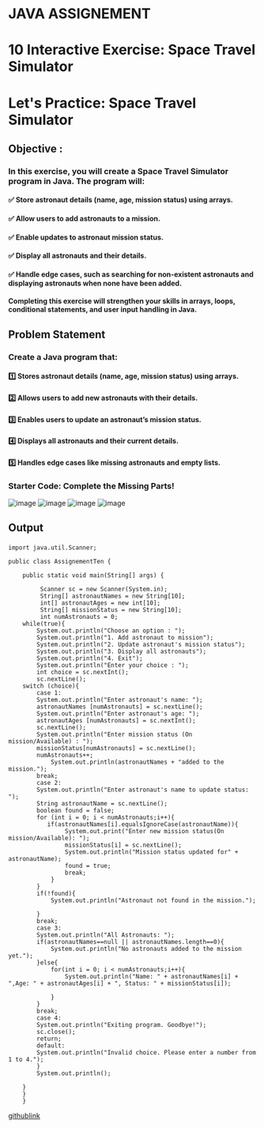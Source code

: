 # <p>**JAVA ASSIGNEMENT**<p>
# <p>**10 Interactive Exercise: Space Travel Simulator**<p>
# <p>**Let's Practice: Space Travel Simulator**<p>
## <p>**Objective :** <p>
### <p>In this exercise, you will create a **Space Travel Simulator** program in Java. The program will:<p>
#### <p>✅ **Store astronaut details** (name, age, mission status) using arrays.<p>
#### <p>✅ **Allow users to add astronauts** to a mission.<p>
#### <p>✅ **Enable updates to astronaut mission status**.<p>
#### <p>✅ **Display all astronauts and their details**.<p>
#### <p>✅ **Handle edge cases**, such as searching for non-existent astronauts and displaying astronauts when none have been added.<p>
#### <p>Completing this exercise will strengthen your skills in **arrays, loops, conditional statements, and user input handling in Java**.<p>
## <p>**Problem Statement**<P>
### <p>Create a Java program that:<P>
#### <p>1️⃣ **Stores astronaut details** (name, age, mission status) using arrays.<P>
#### <p>2️⃣ **Allows users to add new astronauts** with their details.<p>
#### <p>3️⃣ **Enables users to update an astronaut’s mission status**.<p>
#### <p>4️⃣ **Displays all astronauts and their current details**.<p>
#### <p>5️⃣ **Handles edge cases** like missing astronauts and empty lists.<P>
### <p>**Starter Code: Complete the Missing Parts!**<p>

![image](./pic%204.png)
![image](./pic%205.png)
![image](./pic%206.png)
![image](./Pic%207.png)
## <p>Output<p>
```
import java.util.Scanner;

public class AssignementTen {

    public static void main(String[] args) {
        
         Scanner sc = new Scanner(System.in);
         String[] astronautNames = new String[10];
         int[] astronautAges = new int[10];
         String[] missionStatus = new String[10];
         int numAstronauts = 0;
    while(true){
        System.out.println("Choose an option : ");
        System.out.println("1. Add astronaut to mission");
        System.out.println("2. Update astronaut's mission status");
        System.out.println("3. Display all astronauts");
        System.out.println("4. Exit");
        System.out.println("Enter your choice : ");
        int choice = sc.nextInt();
        sc.nextLine();
    switch (choice){
        case 1: 
        System.out.println("Enter astronaut's name: ");
        astronautNames [numAstronauts] = sc.nextLine();
        System.out.println("Enter astronaut's age: ");
        astronautAges [numAstronauts] = sc.nextInt();
        sc.nextLine();
        System.out.println("Enter mission status (On mission/Available) : ");
        missionStatus[numAstronauts] = sc.nextLine();
        numAstronauts++;
            System.out.println(astronautNames + "added to the mission.");
        break;
        case 2: 
        System.out.println("Enter astronaut's name to update status: ");
        String astronautName = sc.nextLine();
        boolean found = false;
        for (int i = 0; i < numAstronauts;i++){
           if(astronautNames[i].equalsIgnoreCase(astronautName)){
                System.out.print("Enter new mission status(On mission/Available): ");
                missionStatus[i] = sc.nextLine();
                System.out.println("Mission status updated for" + astronautName);
                found = true;
                break;
            }
        }
        if(!found){
            System.out.println("Astronaut not found in the mission.");

        }
        break;
        case 3:
        System.out.println("All Astronauts: ");
        if(astronautNames==null || astronautNames.length==0){
            System.out.println("No astronauts added to the mission yet.");
        }else{
            for(int i = 0; i < numAstronauts;i++){
                System.out.println("Name: " + astronautNames[i] + ",Age: " + astronautAges[i] + ", Status: " + missionStatus[i]);

            }
        }
        break;
        case 4:
        System.out.println("Exiting program. Goodbye!");
        sc.close();
        return;
        default: 
        System.out.println("Invalid choice. Please enter a number from 1 to 4.");
        }
        System.out.println();

    }    
    }     
    }
```
[githublink](https://github.com/Aromalpriyan/Assignment---10)

